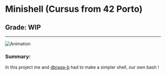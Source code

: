 # **Minishell (Cursus from 42 Porto)**
## **Grade: WIP**
---
![Animation](https://github.com/Anesles/42-minishell/assets/94494860/df2928c2-aeac-4840-b08d-13113242a435)
### **Summary:**
In this project me and [dbraga-b](https://github.com/DiogoBaptista97) had to make a simpler shell, our own bash !

